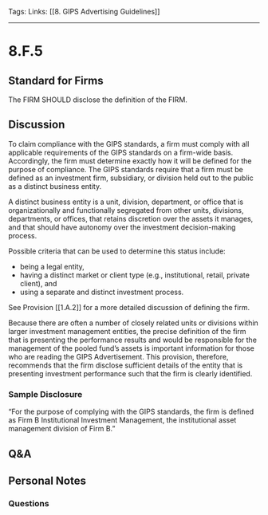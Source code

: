 Tags:
Links: [[8. GIPS Advertising Guidelines]]
___
# 8.F.5
## Standard for Firms
The FIRM SHOULD disclose the definition of the FIRM.
## Discussion
To claim compliance with the GIPS standards, a firm must comply with all applicable requirements of the GIPS standards on a firm-wide basis. Accordingly, the firm must determine exactly how it will be defined for the purpose of compliance. The GIPS standards require that a firm must be defined as an investment firm, subsidiary, or division held out to the public as a distinct business entity.

A distinct business entity is a unit, division, department, or office that is organizationally and functionally segregated from other units, divisions, departments, or offices, that retains discretion over the assets it manages, and that should have autonomy over the investment decision-making process.

Possible criteria that can be used to determine this status include:
- being a legal entity,
- having a distinct market or client type (e.g., institutional, retail, private client), and
- using a separate and distinct investment process.

See Provision [[1.A.2]] for a more detailed discussion of defining the firm.

Because there are often a number of closely related units or divisions within larger investment management entities, the precise definition of the firm that is presenting the performance results and would be responsible for the management of the pooled fund’s assets is important information for those who are reading the GIPS Advertisement. This provision, therefore, recommends that the firm disclose sufficient details of the entity that is presenting investment performance such that the firm is clearly identified.
### Sample Disclosure
“For the purpose of complying with the GIPS standards, the firm is defined as Firm B Institutional Investment Management, the institutional asset management division of Firm B.”
## Q&A

## Personal Notes

### Questions